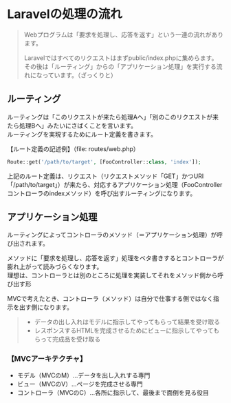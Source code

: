 # Laravelの処理の流れ
> Webプログラムは「要求を処理し、応答を返す」という一連の流れがあります。
>
> Laravelではすべてのリクエストはまずpublic/index.phpに集めらます。  
> その後は「ルーティング」からの「アプリケーション処理」を実行する流れになっています。（ざっくりと）

## ルーティング
ルーティングは「このリクエストが来たら処理Aへ」「別のこのリクエストが来たら処理Bへ」みたいにさばくことを言います。  
ルーティングを実現するためにルート定義を書きます。

【ルート定義の記述例】（file: routes/web.php）
```php
Route::get('/path/to/target', [FooController::class, 'index']);
```
上記のルート定義は、リクエスト（リクエストメソッド「GET」かつURI「/path/to/target」）が来たら、対応するアプリケーション処理（FooControllerコントローラのindexメソッド）を呼び出すルーティングになります。

## アプリケーション処理
ルーティングによってコントローラのメソッド（＝アプリケーション処理）が呼び出されます。

メソッドに「要求を処理し、応答を返す」処理をベタ書きするとコントローラが膨れ上がって読みづらくなります。  
理想は、コントローラとは別のところに処理を実装してそれをメソッド側から呼び出す形

MVCで考えたとき、コントローラ（メソッド）は自分で仕事する側ではなく指示を出す側になります。
> * データの出し入れはモデルに指示してやってもらって結果を受け取る
> * レスポンスするHTMLを完成させるためにビューに指示してやってもらって完成品を受け取る

### 【MVCアーキテクチャ】
* モデル（MVCのM）…データを出し入れする専門
* ビュー（MVCのV）…ページを完成させる専門
* コントローラ（MVCのC）…各所に指示して、最後まで面倒を見る役目
